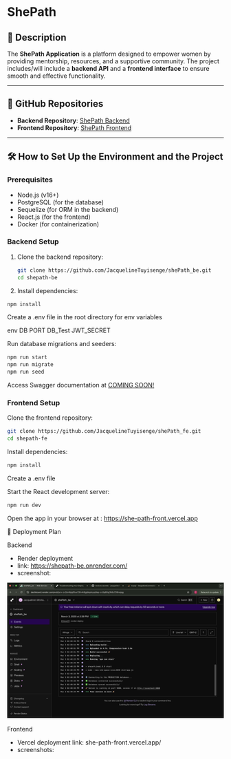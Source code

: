 # ShePath

## 📖 Description

The **ShePath Application** is a platform designed to empower women by providing mentorship, resources, and a supportive community. The project includes/will include a **backend API** and a **frontend interface** to ensure smooth and effective functionality.

---

## 🔗 GitHub Repositories
- **Backend Repository**: [ShePath Backend](hhttps://github.com/JacquelineTuyisenge/shePath_be.git)
- **Frontend Repository**: [ShePath Frontend](https://github.com/JacquelineTuyisenge/shePath_fe.git)

---

## 🛠️ How to Set Up the Environment and the Project

### Prerequisites
- Node.js (v16+)
- PostgreSQL (for the database)
- Sequelize (for ORM in the backend)
- React.js (for the frontend)
- Docker (for containerization)

### Backend Setup
1. Clone the backend repository:
   ```bash
   git clone https://github.com/JacquelineTuyisenge/shePath_be.git
   cd shepath-be
   ```

2. Install dependencies:

```bash
npm install
```

Create a .env file in the root directory for env variables

env
DB
PORT
DB_Test
JWT_SECRET

Run database migrations and seeders:


```bash
npm run start
npm run migrate
npm run seed
```

Access Swagger documentation at [COMING SOON!](http://localhost:3000/api-docs.)

### Frontend Setup
Clone the frontend repository:

```bash
git clone https://github.com/JacquelineTuyisenge/shePath_fe.git
cd shepath-fe
```

Install dependencies:


```bash
npm install
```
Create a .env file 

Start the React development server:

```bash
npm run dev
```
Open the app in your browser at :
https://she-path-front.vercel.app


🚀 Deployment Plan

Backend
- Render deployment
- link: 
https://shepath-be.onrender.com/
- screenshot:
<img src="./render.png"/>

Frontend
- Vercel deployment
link: 
she-path-front.vercel.app/
- screenshots:
<img>
